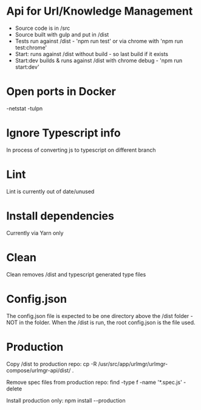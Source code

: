 # Api for Url/Knowledge Management
- Source code is in /src
- Source built with gulp and put in /dist
- Tests run against /dist - 'npm run test' or via chrome with 'npm run test:chrome'
- Start: runs against /dist without build - so last build if it exists
- Start:dev builds & runs against /dist with chrome debug - 'npm run start:dev' 

# Open ports in Docker
-netstat -tulpn

# Ignore Typescript info
In process of converting js to typescript on different branch

# Lint 
Lint is currently out of date/unused

# Install dependencies
Currently via Yarn only

# Clean
Clean removes /dist and typescript generated type files

# Config.json
The config.json file is expected to be one directory above the /dist folder - NOT in the folder. When the /dist is run, the root config.json is the file used. 

# Production
Copy /dist to production repo: cp -R /usr/src/app/urlmgr/urlmgr-compose/urlmgr-api/dist/ .

Remove spec files from production repo: find -type f -name '*.spec.js' -delete

Install production only: npm install --production 